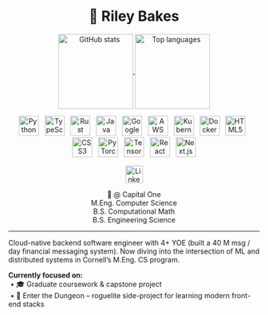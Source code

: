 <h1 align="center">🎨 Riley Bakes</h1>

<!-- ─── GitHub Stats ─────────────────────────────────────────────── -->
<p align="center">
  <a href="https://github.com/r-bakes">
    <img height="150" align="center" src="https://github-readme-stats.vercel.app/api?username=r-bakes&show_icons=true&theme=dracula&include_all_commits=true&count_private=true&hide_border=false" alt="GitHub stats" />
  </a>
  <a href="https://github.com/r-bakes">
    <img height="150" align="center" src="https://github-readme-stats.vercel.app/api/top-langs?username=r-bakes&layout=compact&langs_count=8&theme=dracula&hide_border=false" alt="Top languages" />
  </a>
</p>

<!-- ─── Tech stack icons ───────────────────────────────────────────────── -->
<div align="center">
  <img src="https://cdn.jsdelivr.net/gh/devicons/devicon/icons/python/python-original.svg" height="40" alt="Python" />&nbsp;&nbsp;
  <img src="https://cdn.jsdelivr.net/gh/devicons/devicon/icons/typescript/typescript-original.svg" height="40" alt="TypeScript" />&nbsp;&nbsp;
  <img src="https://devicon-website.vercel.app/api/rust/plain.svg" height="40" alt="Rust" />&nbsp;&nbsp;
  <img src="https://cdn.jsdelivr.net/gh/devicons/devicon/icons/java/java-original.svg" height="40" alt="Java" />&nbsp;&nbsp;
  <img src="https://cdn.jsdelivr.net/gh/devicons/devicon/icons/googlecloud/googlecloud-original.svg" height="40" alt="Google Cloud" />&nbsp;&nbsp;
  <img src="https://cdn.jsdelivr.net/gh/devicons/devicon/icons/amazonwebservices/amazonwebservices-original-wordmark.svg" height="40" alt="AWS" />&nbsp;&nbsp;
  <img src="https://cdn.jsdelivr.net/gh/devicons/devicon/icons/kubernetes/kubernetes-plain.svg" height="40" alt="Kubernetes" />&nbsp;&nbsp;
  <img src="https://cdn.jsdelivr.net/gh/devicons/devicon/icons/docker/docker-original.svg" height="40" alt="Docker" />&nbsp;&nbsp;
  <img src="https://cdn.jsdelivr.net/gh/devicons/devicon/icons/html5/html5-original.svg" height="40" alt="HTML5" />&nbsp;&nbsp;
  <img src="https://cdn.jsdelivr.net/gh/devicons/devicon/icons/css3/css3-original.svg" height="40" alt="CSS3" />&nbsp;&nbsp;
  <img src="https://cdn.jsdelivr.net/gh/devicons/devicon/icons/pytorch/pytorch-original.svg" height="40" alt="PyTorch" />&nbsp;&nbsp;
  <img src="https://cdn.jsdelivr.net/gh/devicons/devicon/icons/tensorflow/tensorflow-original.svg" height="40" alt="TensorFlow" />&nbsp;&nbsp;
  <img src="https://cdn.jsdelivr.net/gh/devicons/devicon/icons/react/react-original.svg" height="40" alt="React" />&nbsp;&nbsp;
  <img src="https://cdn.jsdelivr.net/gh/devicons/devicon/icons/nextjs/nextjs-original.svg" height="40" alt="Next.js" />
</div>

<!-- ─── Social / résumé strip ──────────────────────────────────────────── -->
<p align="center">
  <a href="https://www.linkedin.com/in/riley-bakes" target="_blank">
    <img src="https://img.shields.io/static/v1?logo=linkedin&label=&message=LinkedIn&color=0077B5&style=for-the-badge" height="35" alt="LinkedIn badge" />
  </a>
</p>

<p align="center">
    🏢 @ Capital One<br />
    M.Eng. Computer Science<br />
    B.S. Computational Math<br />
    B.S. Engineering Science
</p>

---

<p align="left">
Cloud-native backend software engineer with 4+ YOE (built a 40 M msg / day financial messaging system).  
Now diving into the intersection of ML and distributed systems in Cornell’s M.Eng. CS program.
</p>

<p align="left">
<strong>Currently focused on:</strong><br>
&nbsp;•&nbsp;🎓&nbsp;Graduate coursework & capstone project<br>
&nbsp;•&nbsp;🤖&nbsp;Enter&nbsp;the&nbsp;Dungeon – roguelite side-project for learning modern front-end stacks
</p>
